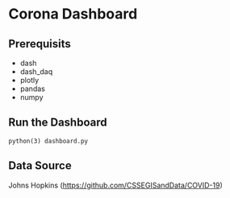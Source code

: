 # Corona Dashboard

## Prerequisits

- dash
- dash\_daq
- plotly
- pandas
- numpy

## Run the Dashboard

```
python(3) dashboard.py
```

## Data Source

Johns Hopkins (https://github.com/CSSEGISandData/COVID-19)
